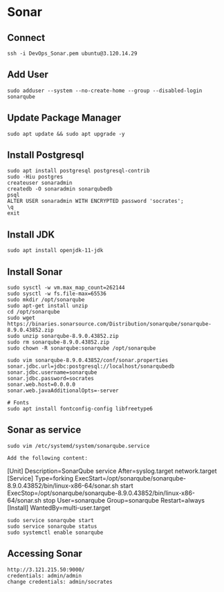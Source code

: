 # Sonar 

## Connect

    ssh -i DevOps_Sonar.pem ubuntu@3.120.14.29

## Add User

    sudo adduser --system --no-create-home --group --disabled-login sonarqube

## Update Package Manager

    sudo apt update && sudo apt upgrade -y

## Install Postgresql

    sudo apt install postgresql postgresql-contrib
    sudo -Hiu postgres
    createuser sonaradmin
    createdb -O sonaradmin sonarqubedb
    psql
    ALTER USER sonaradmin WITH ENCRYPTED password 'socrates';
    \q
    exit

## Install JDK

    sudo apt install openjdk-11-jdk

## Install Sonar

    sudo sysctl -w vm.max_map_count=262144
    sudo sysctl -w fs.file-max=65536
    sudo mkdir /opt/sonarqube
    sudo apt-get install unzip
    cd /opt/sonarqube
    sudo wget https://binaries.sonarsource.com/Distribution/sonarqube/sonarqube-8.9.0.43852.zip
    sudo unzip sonarqube-8.9.0.43852.zip
    sudo rm sonarqube-8.9.0.43852.zip
    sudo chown -R sonarqube:sonarqube /opt/sonarqube
    
    sudo vim sonarqube-8.9.0.43852/conf/sonar.properties
    sonar.jdbc.url=jdbc:postgresql://localhost/sonarqubedb
    sonar.jdbc.username=sonarqube
    sonar.jdbc.password=socrates
    sonar.web.host=0.0.0.0
    sonar.web.javaAdditionalOpts=-server

    # Fonts
    sudo apt install fontconfig-config libfreetype6

## Sonar as service

    sudo vim /etc/systemd/system/sonarqube.service
    
    Add the following content:
[Unit]
Description=SonarQube service
After=syslog.target network.target
[Service]
Type=forking
ExecStart=/opt/sonarqube/sonarqube-8.9.0.43852/bin/linux-x86-64/sonar.sh start
ExecStop=/opt/sonarqube/sonarqube-8.9.0.43852/bin/linux-x86-64/sonar.sh stop
User=sonarqube
Group=sonarqube
Restart=always
[Install]
WantedBy=multi-user.target

    sudo service sonarqube start
    sudo service sonarqube status
    sudo systemctl enable sonarqube

## Accessing Sonar

    http://3.121.215.50:9000/
    credentials: admin/admin
    change credentials: admin/socrates